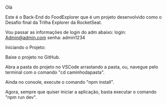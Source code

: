 Olá 

Este é o Back-End do FoodExplorer que é um projeto desenvolvido como o Desafio final da Trilha Explorer da RocketSeat.

Vou passar as informações de login do adm abaixo:
login: Admin@admin.com
senha: admin1234

Iniciando o Projeto:

Baixe o projeto no GitHub.

Abra a pasta do projeto no VSCode arrastando a pasta, ou, navegue pelo terminal com o comando "cd caminhodapasta".

Ainda no console, execute o comando "npm install".

Agora, sempre que quiser iniciar a aplicação, basta executar o comando "npm run dev".
